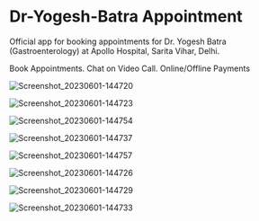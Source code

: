 # Dr-Yogesh-Batra Appointment

Official app for booking appointments for Dr. Yogesh Batra (Gastroenterology) at Apollo Hospital, Sarita Vihar, Delhi.

Book Appointments.
Chat on Video Call.
Online/Offline Payments


![Screenshot_20230601-144720](https://github.com/sachin3618/Dr-Yogesh-Batra/assets/83819683/246834fa-7223-422f-9506-9b01b93d3980)


![Screenshot_20230601-144723](https://github.com/sachin3618/SpotifyClone/assets/83819683/fb87286c-e6db-4bfe-9b05-8bee2661d2a1)


![Screenshot_20230601-144754](https://github.com/sachin3618/SpotifyClone/assets/83819683/2bd37545-0396-4540-a7a3-69c4a8f1da09)

![Screenshot_20230601-144737](https://github.com/sachin3618/SpotifyClone/assets/83819683/1f7b3622-09e1-4911-932e-f8df69215cca)

![Screenshot_20230601-144757](https://github.com/sachin3618/SpotifyClone/assets/83819683/d4140d41-3323-4224-9f6c-42060198a9e9)



![Screenshot_20230601-144726](https://github.com/sachin3618/SpotifyClone/assets/83819683/7d3953b7-449c-4045-8ad4-cb4a19a2c4ca)


![Screenshot_20230601-144729](https://github.com/sachin3618/SpotifyClone/assets/83819683/e44f266a-bf1a-4180-ae9c-05c57a19f621)




![Screenshot_20230601-144733](https://github.com/sachin3618/SpotifyClone/assets/83819683/4d028fc6-8047-421e-9a7c-181356aa32a4)



